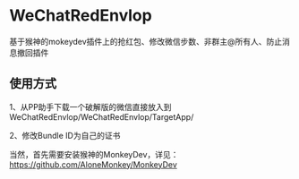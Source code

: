 # WeChatRedEnvlop
基于猴神的mokeydev插件上的抢红包、修改微信步数、非群主@所有人、防止消息撤回插件

## 使用方式
1、从PP助手下载一个破解版的微信直接放入到WeChatRedEnvlop/WeChatRedEnvlop/TargetApp/

2、修改Bundle ID为自己的证书

当然，首先需要安装猴神的MonkeyDev，详见：https://github.com/AloneMonkey/MonkeyDev

